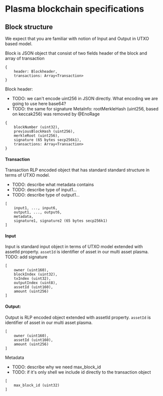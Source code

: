# Plasma blockchain specifications

## Block structure
We expect that you are familiar with notion of Input and Output in UTXO based model.     

Block is JSON object that consist of two fields header of the block and array of transaction 
```
{
	header: Blockheader,
	transactions: Array<Transaction>
}
```

Block header:
- TODO: we can't encode uint256 in JSON directly. What encoding we are going to use here base64?
- TODO: the same for signature
MetaInfo: rootMerkleHash (uint256, based on keccak256) was removed by @EnoRage
```
{
	blockNumber (uint32),
	previousBlockHash (uint256),
	merkleRoot (uint256),
	signature (65 bytes secp256k1),
	transactions: Array<Transaction>
}
```

#### Transaction
Transaction RLP encoded object that has standard standard structure in terms of UTXO model.
- TODO: describe what metadata contains
- TODO: describe type of input1...
- TODO: describe type of output1...
```
[
	input1, ..., input6,
	output1, ..., output6,
	metadata,
	signature1, signature2 (65 bytes secp256k1)
]
```

#### Input
Input is standard input object in terms of UTXO model extended with assetId property.
`assetId` is identifier of asset in our multi asset plasma.
TODO: add signature
```
[
	owner (uint160), 
	blockIndex (uint32), 
	txIndex (uint32), 
	outputIndex (uint8), 
	assetId (uint160), 
	amount (uint256)
]
```

#### Output:
Output is RLP encoded object extended with assetId property.
`assetId` is identifier of asset in our multi asset plasma.
```
[
	owner (uint160), 
	assetId (uint160), 
	amount (uint256)
]
```

Metadata
- TODO: describe why we need max_block_id
- TODO: if it's only shell we include id directly to the transaction object 
```
[
	max_block_id (uint32)
]
```
